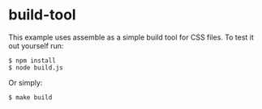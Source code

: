 # build-tool

This example uses assemble as a simple build tool for CSS files. To test it out yourself run:

    $ npm install
    $ node build.js

Or simply:

    $ make build